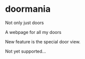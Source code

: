 # doormania
Not only just doors

A webpage for all my doors

New feature is the special door view.

Not yet supported...
